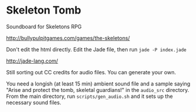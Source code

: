 # Skeleton Tomb
Soundboard for Skeletons RPG

http://bullypulpitgames.com/games/the-skeletons/

Don't edit the html directly. Edit the Jade file, then run `jade -P index.jade`

http://jade-lang.com/

Still sorting out CC credits for audio files. You can generate your own.

You need a longish (at least 15 min) ambient sound file and a sample saying "Arise and protect the tomb, skeletal guardians!" in the `audio_src` directory.
From the main directory, run `scripts/gen_audio.sh` and it sets up the necessary sound files.

